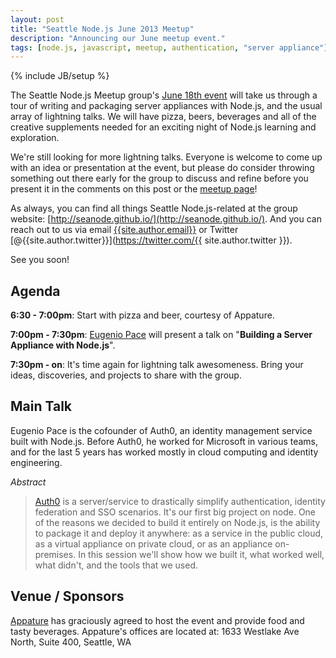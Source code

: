 ```yaml
---
layout: post
title: "Seattle Node.js June 2013 Meetup"
description: "Announcing our June meetup event."
tags: [node.js, javascript, meetup, authentication, "server appliance"]
---
```

{% include JB/setup %}

The Seattle Node.js Meetup group's
[June 18th event](http://www.meetup.com/Seattle-Node-js/events/89792012/)
will take us through a tour of writing and
packaging server appliances with Node.js, and the usual array of lightning
talks. We will have pizza, beers, beverages and all of the creative supplements
needed for an exciting night of Node.js learning and exploration.

We're still looking for more lightning talks. Everyone is welcome to come up
with an idea or presentation at the event, but please do consider throwing
something out there early for the group to discuss and refine before you present
it in the comments on this post or the
[meetup page](http://www.meetup.com/Seattle-Node-js/events/89792012/)!

As always, you can find all things Seattle Node.js-related at the group website:
[http://seanode.github.io/](http://seanode.github.io/). And you can reach out
to us via email [{{site.author.email}}](mailto:{{site.author.email}}) or Twitter
[@{{site.author.twitter}}](https://twitter.com/{{ site.author.twitter }}).

See you soon!

## Agenda

**6:30 - 7:00pm**: Start with pizza and beer, courtesy of Appature.

**7:00pm - 7:30pm**:
[Eugenio Pace](http://www.meetup.com/Seattle-Node-js/members/79227452/)
will present a talk on
"**Building a Server Appliance with Node.js**".

**7:30pm - on**: It's time again for lightning talk awesomeness. Bring your
ideas, discoveries, and projects to share with the group.

<!-- more start -->

## Main Talk

Eugenio Pace is the cofounder of Auth0, an identity management service built
with Node.js. Before Auth0, he worked for Microsoft in various teams, and for
the last 5 years has worked mostly in cloud computing and identity engineering.

*Abstract*

> [Auth0](http://auth0.com/) is a server/service to drastically simplify
> authentication, identity federation and SSO scenarios. It's our first big
> project on node. One of the reasons we decided to build it entirely on Node.js,
> is the ability to package it and deploy it anywhere: as a service in the public
> cloud, as a virtual appliance on private cloud, or as an appliance on-premises.
> In this session we'll show how we built it, what worked well, what didn't, and
> the tools that we used.

## Venue / Sponsors

[Appature](http://www.appature.com/) has graciously agreed to host the event and
provide food and tasty beverages. Appature's offices are located at: 1633
Westlake Ave North, Suite 400, Seattle, WA

<!-- more end -->
